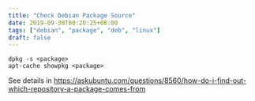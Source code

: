 ```yaml
---
title: "Check Debian Package Source"
date: 2019-09-30T00:20:25+08:00
tags: ["debian", "package", "deb", "linux"]
draft: false
---
```


```
dpkg -s <package>
apt-cache showpkg <package>
```
See details in https://askubuntu.com/questions/8560/how-do-i-find-out-which-repository-a-package-comes-from
